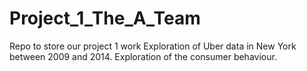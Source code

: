# Project_1_The_A_Team
Repo to store our project 1 work 
Exploration of Uber data in New York between 2009 and 2014.
Exploration of the consumer behaviour.